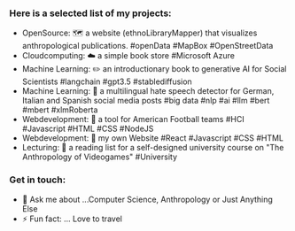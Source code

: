 ### Here is a selected list of my projects:

- OpenSource: 🗺️ a website (ethnoLibraryMapper) that visualizes anthropological publications. #openData #MapBox #OpenStreetData 
- Cloudcomputing: ☁️ a simple book store #Microsoft Azure
- Machine Learning: :pencil2: an introductionary book to generative AI for Social Scientists #langchain #gpt3.5 #stablediffusion
- Machine Learning: 🔭 a multilingual hate speech detector for German, Italian and Spanish social media posts #big data #nlp #ai #llm #bert #mbert #xlmRoberta
- Webdevelopment: 🏈 a tool for American Football teams #HCI #Javascript #HTML #CSS #NodeJS
- Webdevelopment: 🏡 my own Website #React #Javascript #CSS #HTML
- Lecturing: :scroll: a reading list for a self-designed university course on "The Anthropology of Videogames" #University


### Get in touch:  
- 💬 Ask me about ...Computer Science, Anthropology or Just Anything Else
- ⚡ Fun fact: ... Love to travel 
